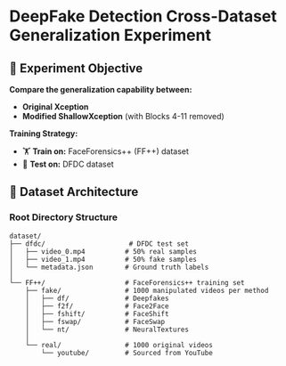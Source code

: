 # DeepFake Detection Cross-Dataset Generalization Experiment

## 🎯 Experiment Objective
**Compare the generalization capability between:**
- **Original Xception** 
- **Modified ShallowXception** (with Blocks 4-11 removed)

**Training Strategy:**
- 🏋️ **Train on:** FaceForensics++ (FF++) dataset
- 🧪 **Test on:** DFDC dataset

## 📂 Dataset Architecture

### Root Directory Structure
```text
dataset/
├── dfdc/                     # DFDC test set
│   ├── video_0.mp4          # 50% real samples
│   ├── video_1.mp4          # 50% fake samples
│   └── metadata.json        # Ground truth labels
│
└── FF++/                    # FaceForensics++ training set
    ├── fake/                # 1000 manipulated videos per method
    │   ├── df/              # Deepfakes
    │   ├── f2f/             # Face2Face
    │   ├── fshift/          # FaceShift
    │   ├── fswap/           # FaceSwap 
    │   └── nt/              # NeuralTextures
    │
    └── real/                # 1000 original videos
        └── youtube/         # Sourced from YouTube

